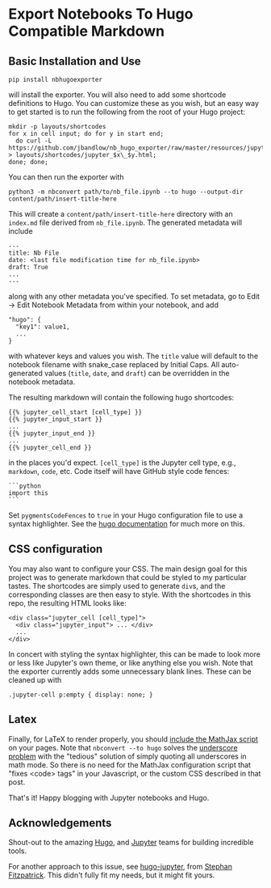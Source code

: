 # Export Notebooks To Hugo Compatible Markdown

## Basic Installation and Use
```
pip install nbhugoexporter
```
will install the exporter. You will also need to add some shortcode definitions
to Hugo. You can customize these as you wish, but an easy way to get started is
to run the following from the root of your Hugo project:
```
mkdir -p layouts/shortcodes
for x in cell input; do for y in start end;
  do curl -L https://github.com/jbandlow/nb_hugo_exporter/raw/master/resources/jupyter_$x\_$y.html > layouts/shortcodes/jupyter_$x\_$y.html;
done; done;
```

You can then run the exporter with
```
python3 -m nbconvert path/to/nb_file.ipynb --to hugo --output-dir content/path/insert-title-here
```
This will create a `content/path/insert-title-here` directory with an
`index.md` file derived from `nb_file.ipynb`. The generated metadata will include
```
---
title: Nb File
date: <last file modification time for nb_file.ipynb>
draft: True
...
---
```
along with any other metadata you've specified. To set metadata, go to Edit ->
Edit Notebook Metadata from within your notebook, and add
```
"hugo": {
  "key1": value1,
  ...
}
```
with whatever keys and values you wish.  The `title` value will default to the
notebook filename with snake\_case replaced by Initial Caps. All auto-generated
values (`title`, `date`, and `draft`) can be overridden in the notebook
metadata.

The resulting markdown will contain the following hugo shortcodes:
```
{{% jupyter_cell_start [cell_type] }}
{{% jupyter_input_start }}
...
{{% jupyter_input_end }}
...
{{% jupyter_cell_end }}
```
in the places you'd expect.  `[cell_type]` is the Jupyter cell type, e.g.,
`markdown`, `code`, etc. Code itself will have GitHub style code fences:

````
```python
import this
```
````

Set `pygmentsCodeFences` to `true` in your Hugo configuration file to use a
syntax highlighter. See the [hugo
documentation](https://gohugo.io/content-management/syntax-highlighting/) for
much more on this.

## CSS configuration

You may also want to configure your CSS. The main design goal for this project
was to generate markdown that could be styled to my particular tastes.  The
shortcodes are simply used to generate `div`s, and the corresponding classes are
then easy to style. With the shortcodes in this repo, the resulting HTML
looks like:

```
<div class="jupyter_cell [cell_type]">
  <div class="jupyter_input"> ... </div>
  ...
</div>
```

In concert with styling the syntax highlighter, this can be
made to look more or less like Jupyter's own theme, or like anything else you
wish.  Note that the exporter currently adds some unnecessary blank lines. These
can be cleaned up with

```
.jupyter-cell p:empty { display: none; }
```

## Latex

Finally, for LaTeX to render properly, you should [include the MathJax script](
https://gohugo.io/content-management/formats/#enable-mathjax) on your pages.
Note that `nbconvert --to hugo` solves the [underscore problem](
https://gohugo.io/content-management/formats/#issues-with-markdown) with the
"tedious" solution of simply quoting all underscores in math mode. So there is
no need for the MathJax configuration script that "fixes \<code\> tags" in your
Javascript, or the custom CSS described in that post.

That's it! Happy blogging with Jupyter notebooks and Hugo.

## Acknowledgements
Shout-out to the amazing [Hugo](https://gohugo.io), and
[Jupyter](https://jupyter.org) teams for building incredible tools.

For another approach to this issue, see
[hugo-jupyter](http://journalpanic.com/hugo_jupyter/), from  [Stephan
Fitzpatrick](https://github.com/knowsuchagency). This didn't fully fit my needs,
but it might fit yours.
